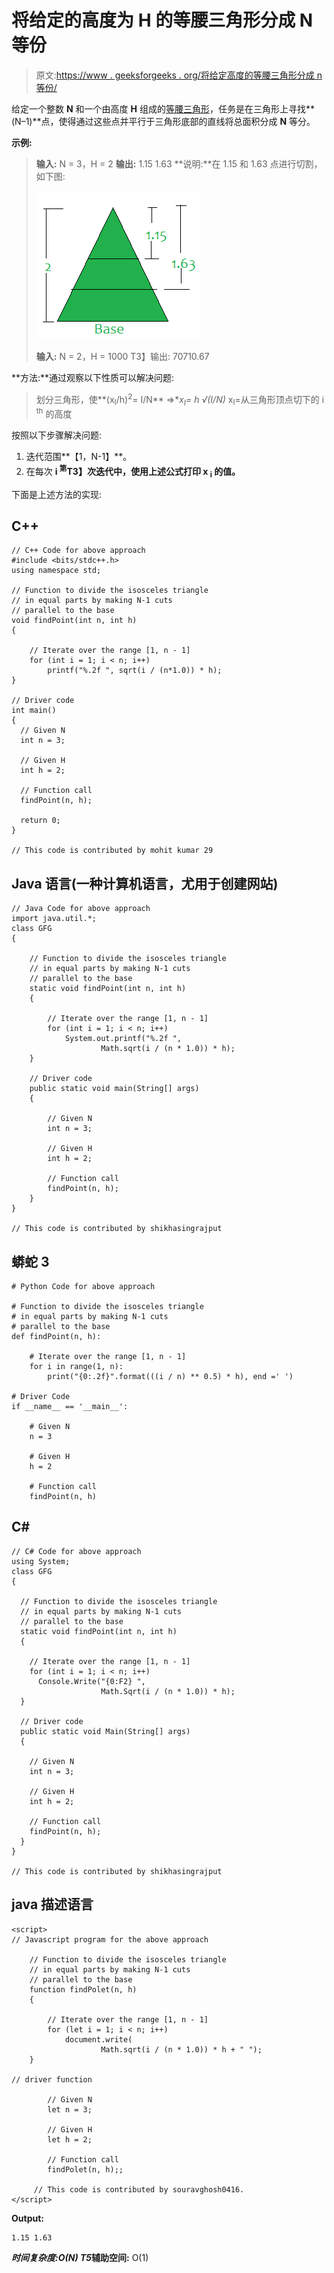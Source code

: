 # 将给定的高度为 H 的等腰三角形分成 N 等份

> 原文:[https://www . geeksforgeeks . org/将给定高度的等腰三角形分成 n 等份/](https://www.geeksforgeeks.org/split-given-isosceles-triangle-of-height-h-into-n-equal-parts/)

给定一个整数 **N** 和一个由高度 **H** 组成的[等腰三角形](https://en.wikipedia.org/wiki/Isosceles_triangle)，任务是在三角形上寻找**(N–1)**点，使得通过这些点并平行于三角形底部的直线将总面积分成 **N** 等分。

**示例:**

> **输入:** N = 3，H = 2
> **输出:** 1.15 1.63
> **说明:**在 1.15 和 1.63 点进行切割，如下图:
> 
> ![](img/9eaff697f44be3ffa4bfd50865d271dc.png)
> 
> **输入:** N = 2，H = 1000
> T3】输出: 70710.67

**方法:**通过观察以下性质可以解决问题:

> 划分三角形，使**(x<sub>I</sub>/h)<sup>2</sup>= I/N**
> =>**x<sub>I</sub>= h *√(I/N)**
> x<sub>I</sub>=从三角形顶点切下的 i <sup>th</sup> 的高度

按照以下步骤解决问题:

1.  迭代范围**【1，N-1】**。
2.  在每次 **i <sup>第</sup>T3】次迭代中，使用上述公式打印 **x <sub>i</sub>** 的值。**

下面是上述方法的实现:

## C++

```
// C++ Code for above approach
#include <bits/stdc++.h>
using namespace std;

// Function to divide the isosceles triangle
// in equal parts by making N-1 cuts
// parallel to the base
void findPoint(int n, int h)
{

    // Iterate over the range [1, n - 1]
    for (int i = 1; i < n; i++)
        printf("%.2f ", sqrt(i / (n*1.0)) * h);
}

// Driver code
int main()
{
  // Given N
  int n = 3;

  // Given H
  int h = 2;

  // Function call
  findPoint(n, h);

  return 0;
}

// This code is contributed by mohit kumar 29
```

## Java 语言(一种计算机语言，尤用于创建网站)

```
// Java Code for above approach
import java.util.*;
class GFG
{

    // Function to divide the isosceles triangle
    // in equal parts by making N-1 cuts
    // parallel to the base
    static void findPoint(int n, int h)
    {

        // Iterate over the range [1, n - 1]
        for (int i = 1; i < n; i++)
            System.out.printf("%.2f ",
                    Math.sqrt(i / (n * 1.0)) * h);
    }

    // Driver code
    public static void main(String[] args)
    {

        // Given N
        int n = 3;

        // Given H
        int h = 2;

        // Function call
        findPoint(n, h);
    }
}

// This code is contributed by shikhasingrajput
```

## 蟒蛇 3

```
# Python Code for above approach

# Function to divide the isosceles triangle
# in equal parts by making N-1 cuts
# parallel to the base
def findPoint(n, h):

    # Iterate over the range [1, n - 1]
    for i in range(1, n):
        print("{0:.2f}".format(((i / n) ** 0.5) * h), end =' ')

# Driver Code
if __name__ == '__main__':

    # Given N
    n = 3

    # Given H
    h = 2

    # Function call
    findPoint(n, h)
```

## C#

```
// C# Code for above approach
using System;
class GFG
{

  // Function to divide the isosceles triangle
  // in equal parts by making N-1 cuts
  // parallel to the base
  static void findPoint(int n, int h)
  {

    // Iterate over the range [1, n - 1]
    for (int i = 1; i < n; i++)
      Console.Write("{0:F2} ",
                    Math.Sqrt(i / (n * 1.0)) * h);
  }

  // Driver code
  public static void Main(String[] args)
  {

    // Given N
    int n = 3;

    // Given H
    int h = 2;

    // Function call
    findPoint(n, h);
  }
}

// This code is contributed by shikhasingrajput
```

## java 描述语言

```
<script>
// Javascript program for the above approach

    // Function to divide the isosceles triangle
    // in equal parts by making N-1 cuts
    // parallel to the base
    function findPolet(n, h)
    {

        // Iterate over the range [1, n - 1]
        for (let i = 1; i < n; i++)
            document.write(
                    Math.sqrt(i / (n * 1.0)) * h + " ");
    }

// driver function

        // Given N
        let n = 3;

        // Given H
        let h = 2;

        // Function call
        findPolet(n, h);;

     // This code is contributed by souravghosh0416.
</script>   
```

**Output:** 

```
1.15 1.63
```

***时间复杂度:**O(N)*
T5**辅助空间:** O(1)